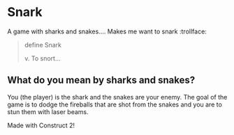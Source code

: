 # Snark
A game with sharks and snakes.... Makes me want to snark :trollface:

> define Snark
>
> v. To snort...

## What do you mean by sharks and snakes?

You (the player) is the shark and the snakes are your enemy.
The goal of the game is to dodge the fireballs that are shot from the snakes and you are to stun them with laser beams.

Made with Construct 2!

